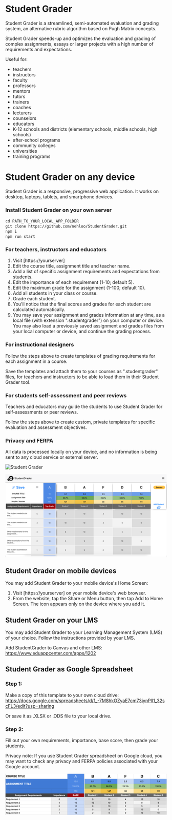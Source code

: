 # Student Grader
Student Grader is a streamlined, semi-automated evaluation and grading system, an alternative rubric algorithm based on Pugh Matrix concepts.

Student Grader speeds-up and optimizes the evaluation and grading of complex assignments, essays or larger projects with a high number of requirements and expectations.

Useful for:
- teachers
- instructors
- faculty
- professors
- mentors
- tutors
- trainers
- coaches
- lecturers
- counselors
- educators
- K-12 schools and districts (elementary schools, middle schools, high schools)
- after-school programs
- community colleges
- universities
- training programs

# Student Grader on any device

Student Grader is a responsive, progressive web application. It works on desktop, laptops, tablets, and smartphone devices.

### Install Student Grader on your own server

```
cd PATH_TO_YOUR_LOCAL_APP_FOLDER
git clone https://github.com/nehloo/StudentGrader.git
npm i
npm run start
```

### For teachers, instructors and educators

1. Visit [https://yourserver]
2. Edit the course title, assignment title and teacher name.
3. Add a list of specific assignment requirements and expectations from students.
4. Edit the importance of each requirement (1-10; default 5).
5. Edit the maximum grade for the assignment (1-100; default 10).
6. Add all students in your class or course.
7. Grade each student.
8. You'll notice that the final scores and grades for each student are calculated automatically.
9. You may save your assignment and grades information at any time, as a local file (with extension ".studentgrader") on your computer or device. You may also load a previously saved assignment and grades files from your local computer or device, and continue the grading process.

### For instructional designers

Follow the steps above to create templates of grading requirements for each assignment in a course.

Save the templates and attach them to your courses as ".studentgrader" files, for teachers and instructors to be able to load them in their Student Grader tool.

### For students self-assessment and peer reviews

Teachers and educators may guide the students to use Student Grader for self-assessments or peer reviews.

Follow the steps above to create custom, private templates for specific evaluation and assessment objectives.

### Privacy and FERPA

All data is processed locally on your device, and no information is being sent to any cloud service or external server.

![Student Grader](/studentgrader-desktop-laptop-tablet-phone-transparent.png)

![Student Grader](/studentgrader-web.png)

## Student Grader on mobile devices

You may add Student Grader to your mobile device's Home Screen:

1. Visit [https://yourserver] on your mobile device's web browser.
2. From the website, tap the Share or Menu button, then tap Add to Home Screen. The icon appears only on the device where you add it.

## Student Grader on your LMS

You may add Student Grader to your Learning Management System (LMS) of your choice. Follow the instructions provided by your LMS.

Add StudentGrader to Canvas and other LMS: https://www.eduappcenter.com/apps/1202

## Student Grader as Google Spreadsheet

### Step 1:
Make a copy of this template to your own cloud drive:
https://docs.google.com/spreadsheets/d/1_-7M8hkOZyaE7cm73iynPlI1_32scFL3/edit?usp=sharing

Or save it as .XLSX or .ODS file to your local drive.

### Step 2:
Fill out your own requirements, importance, base score, then grade your students.

Privacy note: If you use Student Grader spreadsheet on Google cloud, you may want to check any privacy and FERPA policies associated with your Google account.

![Student Grader](/studentgrader.png)
